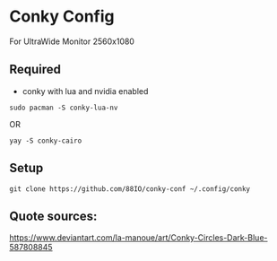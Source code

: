 # Conky Config
For UltraWide Monitor 2560x1080

## Required
- conky with lua and nvidia enabled
```
sudo pacman -S conky-lua-nv
```
OR
```
yay -S conky-cairo
```

## Setup
```
git clone https://github.com/88IO/conky-conf ~/.config/conky
```

## Quote sources:
https://www.deviantart.com/la-manoue/art/Conky-Circles-Dark-Blue-587808845
